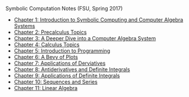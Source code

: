 Symbolic Computation Notes (FSU, Spring 2017)

* [Chapter 1: Introduction to Symbolic Computing and Computer Algebra Systems](ch-01.html)
* [Chapter 2: Precalculus Topics](ch-02.html)
* [Chapter 3: A Deeper Dive into a Computer Algebra System](ch-03.html)
* [Chapter 4: Calculus Topics](ch-04.html)
* [Chapter 5: Introduction to Programming](ch-05.html)
* [Chapter 6: A Bevy of Plots](ch-06.html)
* [Chapter 7: Applications of Derviatives](ch-07.html)
* [Chapter 8: Antiderivatives and Definite Integrals](ch-08.html)
* [Chapter 9: Applications of Definite Integrals](ch-09.html)
* [Chapter 10: Sequences and Series](ch-10.html)
* [Chapter 11: Linear Algebra](ch-11.html)
<!--* [Chapter 12: Recursive Iterations and Newton's Method](ch-12.html)
* [Chapter 13: Complex Numbers](ch-13.html)  -->
